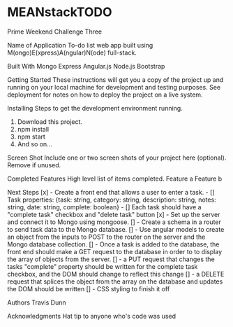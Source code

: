 # MEANstackTODO
Prime Weekend Challenge Three

Name of Application
To-do list web app built using M(ongo)E(xpress)A(ngular)N(ode) full-stack.

Built With
Mongo
Express
Angular.js
Node.js
Bootstrap

Getting Started
These instructions will get you a copy of the project up and running on your local machine for development and testing purposes. See deployment for notes on how to deploy the project on a live system.

Installing
Steps to get the development environment running.

1. Download this project.
2. npm install
3. npm start
4. And so on...

Screen Shot
Include one or two screen shots of your project here (optional). Remove if unused.

Completed Features
High level list of items completed.
Feature a
Feature b

Next Steps
[x] - Create a front end that allows a user to enter a task.
    - [] Task properties: {task: string, category: string, description: string, notes: string, date: string, complete: boolean}
    - [] Each task should have a "complete task" checkbox and "delete task" button
[x] - Set up the server and connect it to Mongo using mongoose.
[] - Create a schema in a router to send task data to the Mongo database.
[] - Use angular models to create an object from the inputs to POST to the router on the server and the Mongo database collection.
[] - Once a task is added to the database, the front end should make a GET request to the database in order to to display the array of          objects from the server.
[] - a PUT request that changes the tasks "complete" property should be written for the complete task checkbox, and the DOM should change       to reflect this change
[] - a DELETE request that splices the object from the array on the database and updates the DOM should be written
[] - CSS styling to finish it off

Authors
Travis Dunn

Acknowledgments
Hat tip to anyone who's code was used